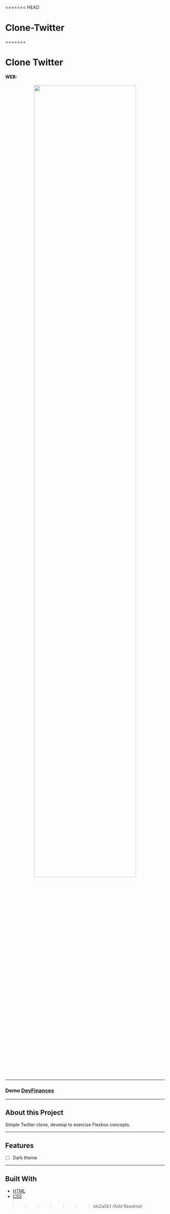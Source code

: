 <<<<<<< HEAD
# Clone-Twitter
=======
# Clone Twitter

<h4>WEB:</h4>
<p align="center"><img src="https://github.com/LuisRuediger/Clone-Twitter/blob/main/images/WEB%20Twitter%20Clone" width="80%"/></p>

---

### Demo [DevFinances](https://luisruediger.github.io/Clone-Twitter/)

---

## About this Project

Simple Twitter clone, develop to exercise Flexbox concepts.

---

## Features

- [ ] Dark theme

---

## Built With

- [HTML](https://developer.mozilla.org/en-US/docs/Web/HTML)
- [CSS](https://developer.mozilla.org/en-US/docs/Web/CSS)
>>>>>>> bb2a0b1 (Add Readme)
